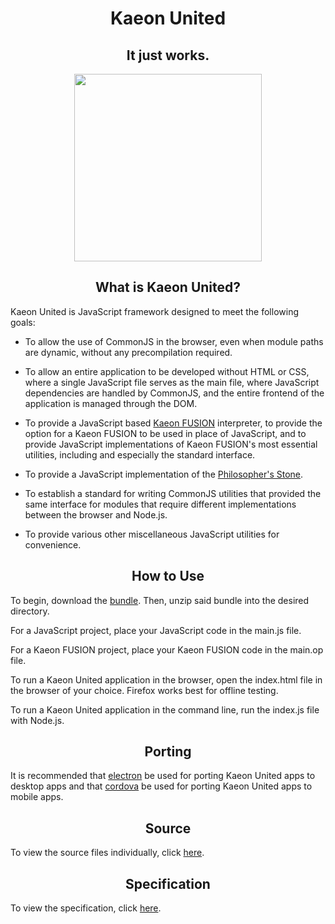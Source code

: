<h1 align="center">Kaeon United</h1>
<h2 align="center">It just works.</h2>

<p align="center">
	<img src="https://quiksite.com/wp-content/uploads/2016/09/Javascript-Square.png" width="300px" height="300px"/>
</p>

<h2 align="center">What is Kaeon United?</h2>

Kaeon United is JavaScript framework designed to meet the following goals:

* To allow the use of CommonJS in the browser,
even when module paths are dynamic,
without any precompilation required.

* To allow an entire application to be developed without HTML or CSS,
where a single JavaScript file serves as the main file,
where JavaScript dependencies are handled by CommonJS,
and the entire frontend of the application is managed through the DOM.

* To provide a JavaScript based [Kaeon FUSION](https://github.com/Gallery-of-Kaeon/Kaeon-FUSION/blob/master/README.md) interpreter,
to provide the option for a Kaeon FUSION to be used in place of JavaScript,
and to provide JavaScript implementations of Kaeon FUSION's most essential utilities,
including and especially the standard interface.

* To provide a JavaScript implementation of the [Philosopher's Stone](https://github.com/Gallery-of-Kaeon/Philosophers-Stone/blob/master/README.md).

* To establish a standard for writing CommonJS utilities that provided the same interface for modules that require different implementations between the browser and Node.js.

* To provide various other miscellaneous JavaScript utilities for convenience.

<h2 align="center">How to Use</h2>

To begin, download the [bundle](https://github.com/Gallery-of-Kaeon/Kaeon-United/raw/master/Kaeon%20United/Bundle/Kaeon%20United.zip).
Then,
unzip said bundle into the desired directory.

For a JavaScript project,
place your JavaScript code in the main.js file.

For a Kaeon FUSION project,
place your Kaeon FUSION code in the main.op file.

To run a Kaeon United application in the browser,
open the index.html file in the browser of your choice.
Firefox works best for offline testing.

To run a Kaeon United application in the command line,
run the index.js file with Node.js.

<h2 align="center">Porting</h2>

It is recommended that [electron](https://electronjs.org/) be used for porting Kaeon United apps to desktop apps and that [cordova](https://cordova.apache.org/) be used for porting Kaeon United apps to mobile apps.

<!-- <h2 align="center">Notes for Javascript Projects</h2> -->

<h2 align="center">Source</h2>

To view the source files individually,
click [here](https://github.com/Gallery-of-Kaeon/Kaeon-JS/tree/master/Kaeon%20United/Source).

<h2 align="center">Specification</h2>

To view the specification,
click [here](https://github.com/Gallery-of-Kaeon/Kaeon-United/tree/master/Kaeon%20United/Specification).